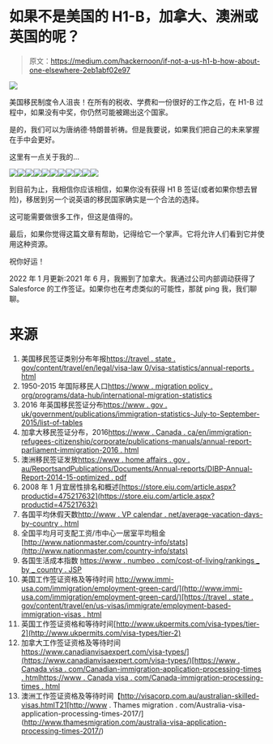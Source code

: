 # 如果不是美国的 H1-B，加拿大、澳洲或英国的呢？

> 原文：<https://medium.com/hackernoon/if-not-a-us-h1-b-how-about-one-elsewhere-2eb1abf02e97>

![](img/76126d681429e3ca45b08469476c08d5.png)

美国移民制度令人沮丧！在所有的税收、学费和一份很好的工作之后，在 H1-B 过程中，如果没有中奖，你仍然可能被踢出这个国家。

是的，我们可以为唐纳德·特朗普祈祷。但是我要说，如果我们把自己的未来掌握在手中会更好。

这里有一点关于我的…

![](img/4ed19248f4cf834ef831759ac0d6e567.png)![](img/ba4aaeba92667ea9d596c4c4a95b29d7.png)![](img/91ccaa30529e010400f0f8b7a86177c6.png)![](img/97b351f24f6594e9164a44798c7d0d7c.png)![](img/4030c7d1c048e64e8ca63aa8909ccd43.png)![](img/785611698ce1a20e9fd4b1c02d464a7b.png)![](img/16d560aff430e35fdbb48d34444b5c3d.png)![](img/9de6f5fd57b9224ebfcf886133f69c37.png)![](img/73671457aa84f52fd06bdde4bececab6.png)![](img/e16faea425ebc0711be5ee8a029f7a22.png)![](img/5e1698b3cbdd61c2feb4f723a7133a4c.png)

到目前为止，我相信你应该相信，如果你没有获得 H1 B 签证(或者如果你想去冒险)，移居到另一个说英语的移民国家确实是一个合法的选择。

这可能需要做很多工作，但这是值得的。

最后，如果你觉得这篇文章有帮助，记得给它一个掌声。它将允许人们看到它并使用这种资源。

祝你好运！

2022 年 1 月更新:2021 年 6 月，我搬到了加拿大。我通过公司内部调动获得了 Salesforce 的工作签证。如果你也在考虑类似的可能性，那就 ping 我，我们聊聊。

# 来源

1.  美国移民签证类别分布年报[https://travel . state . gov/content/travel/en/legal/visa-law 0/visa-statistics/annual-reports . html](https://travel.state.gov/content/travel/en/legal/visa-law0/visa-statistics/annual-reports.html)
2.  1950-2015 年国际移民人口[https://www . migration policy . org/programs/data-hub/international-migration-statistics](https://www.migrationpolicy.org/programs/data-hub/international-migration-statistics)
3.  2016 年英国移民签证分布[https://www . gov . uk/government/publications/immigration-statistics-July-to-September-2015/list-of-tables](https://www.gov.uk/government/publications/immigration-statistics-july-to-september-2015/list-of-tables)
4.  加拿大移民签证分布，2016[https://www . Canada . ca/en/immigration-refugees-citizenship/corporate/publications-manuals/annual-report-parliament-immigration-2016 . html](https://www.canada.ca/en/immigration-refugees-citizenship/corporate/publications-manuals/annual-report-parliament-immigration-2016.html)
5.  澳洲移民签证发放[https://www . home affairs . gov . au/ReportsandPublications/Documents/Annual-reports/DIBP-Annual-Report-2014-15-optimized . pdf](https://www.homeaffairs.gov.au/ReportsandPublications/Documents/annual-reports/DIBP-Annual-Report-2014-15-optimised.pdf)
6.  2008 年 1 月宜居性排名和概述[https://store.eiu.com/article.aspx?productid=475217632](https://store.eiu.com/article.aspx?productid=475217632)
7.  各国平均休假天数[http://www . VP calendar . net/average-vacation-days-by-country . html](http://www.vpcalendar.net/average-vacation-days-by-country.html)
8.  全国平均月可支配工资/市中心一居室平均租金
    [http://www.nationmaster.com/country-info/stats](http://www.nationmaster.com/country-info/stats)
9.  各国生活成本指数
    [https://www . numbeo . com/cost-of-living/rankings _ by _ country . JSP](https://www.numbeo.com/cost-of-living/rankings_by_country.jsp)
10.  美国工作签证资格及等待时间
    [http://www.immi-usa.com/immigration/employment-green-card/](http://www.immi-usa.com/immigration/employment-green-card/)[https://travel . state . gov/content/travel/en/us-visas/immigrate/employment-based-immigration-visas . html](https://travel.state.gov/content/travel/en/us-visas/immigrate/employment-based-immigrant-visas.html)
11.  英国工作签证资格和等待时间[http://www.ukpermits.com/visa-types/tier-2](http://www.ukpermits.com/visa-types/tier-2)
12.  加拿大工作签证资格及等待时间[https://www.canadianvisaexpert.com/visa-types/](https://www.canadianvisaexpert.com/visa-types/)[https://www . Canada visa . com/Canadian-immigration-application-processing-times . html](https://www.canadavisa.com/canadian-immigration-application-processing-times.html)[https://www . Canada visa . com/Canada-immigration-processing-times . html](https://www.canadavisa.com/canada-immigration-processing-times.html)
13.  澳洲工作签证资格及等待时间【http://visacorp.com.au/australian-skilled-visas.htmlT21[http://www . Thames migration . com/Australia-visa-application-processing-times-2017/](http://www.thamesmigration.com/australia-visa-application-processing-times-2017/)
